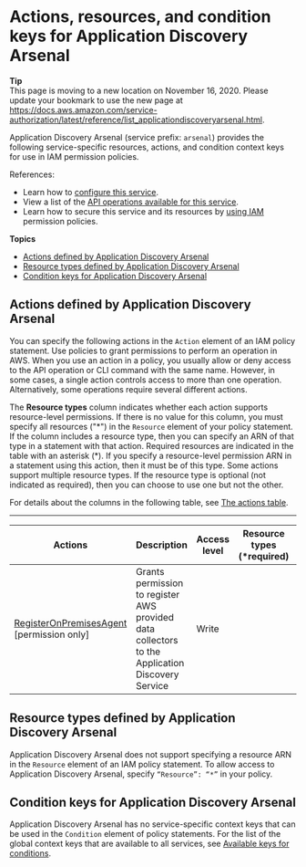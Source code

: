 # Actions, resources, and condition keys for Application Discovery Arsenal<a name="list_applicationdiscoveryarsenal"></a>

**Tip**  
This page is moving to a new location on November 16, 2020\. Please update your bookmark to use the new page at [https://docs\.aws\.amazon\.com/service\-authorization/latest/reference/list\_applicationdiscoveryarsenal\.html](https://docs.aws.amazon.com/service-authorization/latest/reference/list_applicationdiscoveryarsenal.html)\. 

Application Discovery Arsenal \(service prefix: `arsenal`\) provides the following service\-specific resources, actions, and condition context keys for use in IAM permission policies\.

References:
+ Learn how to [configure this service](https://docs.aws.amazon.com/application-discovery/latest/userguide/)\.
+ View a list of the [API operations available for this service](https://docs.aws.amazon.com/setting-up.html#)\.
+ Learn how to secure this service and its resources by [using IAM](https://docs.aws.amazon.com/application-discovery/latest/userguide/setting-up.html#setting-up-user-policy) permission policies\.

**Topics**
+ [Actions defined by Application Discovery Arsenal](#applicationdiscoveryarsenal-actions-as-permissions)
+ [Resource types defined by Application Discovery Arsenal](#applicationdiscoveryarsenal-resources-for-iam-policies)
+ [Condition keys for Application Discovery Arsenal](#applicationdiscoveryarsenal-policy-keys)

## Actions defined by Application Discovery Arsenal<a name="applicationdiscoveryarsenal-actions-as-permissions"></a>

You can specify the following actions in the `Action` element of an IAM policy statement\. Use policies to grant permissions to perform an operation in AWS\. When you use an action in a policy, you usually allow or deny access to the API operation or CLI command with the same name\. However, in some cases, a single action controls access to more than one operation\. Alternatively, some operations require several different actions\.

The **Resource types** column indicates whether each action supports resource\-level permissions\. If there is no value for this column, you must specify all resources \("\*"\) in the `Resource` element of your policy statement\. If the column includes a resource type, then you can specify an ARN of that type in a statement with that action\. Required resources are indicated in the table with an asterisk \(\*\)\. If you specify a resource\-level permission ARN in a statement using this action, then it must be of this type\. Some actions support multiple resource types\. If the resource type is optional \(not indicated as required\), then you can choose to use one but not the other\.

For details about the columns in the following table, see [The actions table](reference_policies_actions-resources-contextkeys.md#actions_table)\.


****  

| Actions | Description | Access level | Resource types \(\*required\) | Condition keys | Dependent actions | 
| --- | --- | --- | --- | --- | --- | 
|   [ RegisterOnPremisesAgent ](https://docs.aws.amazon.com/setting-up.html#setting-up-user-policy) \[permission only\] | Grants permission to register AWS provided data collectors to the Application Discovery Service | Write |  |  |  | 

## Resource types defined by Application Discovery Arsenal<a name="applicationdiscoveryarsenal-resources-for-iam-policies"></a>

Application Discovery Arsenal does not support specifying a resource ARN in the `Resource` element of an IAM policy statement\. To allow access to Application Discovery Arsenal, specify `“Resource”: “*”` in your policy\.

## Condition keys for Application Discovery Arsenal<a name="applicationdiscoveryarsenal-policy-keys"></a>

Application Discovery Arsenal has no service\-specific context keys that can be used in the `Condition` element of policy statements\. For the list of the global context keys that are available to all services, see [Available keys for conditions](reference_policies_condition-keys.html#AvailableKeys)\.